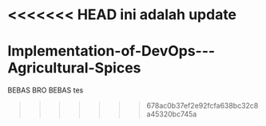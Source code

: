 <<<<<<< HEAD
ini adalah update
=======
# Implementation-of-DevOps---Agricultural-Spices
BEBAS BRO BEBAS
tes
>>>>>>> 678ac0b37ef2e92fcfa638bc32c8a45320bc745a
